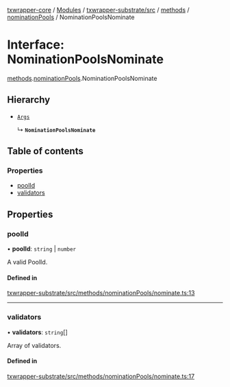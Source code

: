 [txwrapper-core](../README.md) / [Modules](../modules.md) / [txwrapper-substrate/src](../modules/txwrapper_substrate_src.md) / [methods](../modules/txwrapper_substrate_src.methods.md) / [nominationPools](../modules/txwrapper_substrate_src.methods.nominationPools.md) / NominationPoolsNominate

# Interface: NominationPoolsNominate

[methods](../modules/txwrapper_substrate_src.methods.md).[nominationPools](../modules/txwrapper_substrate_src.methods.nominationPools.md).NominationPoolsNominate

## Hierarchy

- [`Args`](../modules/txwrapper_core_src.md#args)

  ↳ **`NominationPoolsNominate`**

## Table of contents

### Properties

- [poolId](txwrapper_substrate_src.methods.nominationPools.NominationPoolsNominate.md#poolid)
- [validators](txwrapper_substrate_src.methods.nominationPools.NominationPoolsNominate.md#validators)

## Properties

### poolId

• **poolId**: `string` \| `number`

A valid PoolId.

#### Defined in

[txwrapper-substrate/src/methods/nominationPools/nominate.ts:13](https://github.com/paritytech/txwrapper-core/blob/bb9e677/packages/txwrapper-substrate/src/methods/nominationPools/nominate.ts#L13)

___

### validators

• **validators**: `string`[]

Array of validators.

#### Defined in

[txwrapper-substrate/src/methods/nominationPools/nominate.ts:17](https://github.com/paritytech/txwrapper-core/blob/bb9e677/packages/txwrapper-substrate/src/methods/nominationPools/nominate.ts#L17)
